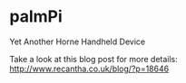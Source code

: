 # palmPi
Yet Another Horne Handheld Device

Take a look at this blog post for more details: http://www.recantha.co.uk/blog/?p=18646
